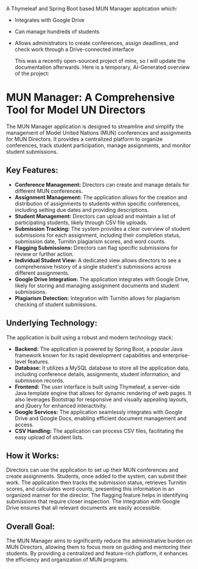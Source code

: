 A Thymeleaf and Spring Boot based MUN Manager application which:
- Integrates with Google Drive
- Can manage hundreds of students
- Allows administrators to create conferences, assign deadlines, and check work through a Drive-connected interface

  This was a recently open-sourced project of mine, so I will update the documentation afterwards. Here is a temporary, AI-Generated overview of the project:
# MUN Manager: A Comprehensive Tool for Model UN Directors

The MUN Manager application is designed to streamline and simplify the management of Model United Nations (MUN) conferences and assignments for MUN Directors. It provides a centralized platform to organize conferences, track student participation, manage assignments, and monitor student submissions.

## Key Features:

*   **Conference Management:** Directors can create and manage details for different MUN conferences.
*   **Assignment Management:** The application allows for the creation and distribution of assignments to students within specific conferences, including setting due dates and providing descriptions.
*   **Student Management:** Directors can upload and maintain a list of participating students, likely through CSV file uploads.
*   **Submission Tracking:** The system provides a clear overview of student submissions for each assignment, including their completion status, submission date, Turnitin plagiarism scores, and word counts.
*   **Flagging Submissions:** Directors can flag specific submissions for review or further action.
*   **Individual Student View:** A dedicated view allows directors to see a comprehensive history of a single student's submissions across different assignments.
*   **Google Drive Integration:** The application integrates with Google Drive, likely for storing and managing assignment documents and student submissions.
*   **Plagiarism Detection:** Integration with Turnitin allows for plagiarism checking of student submissions.

## Underlying Technology:

The application is built using a robust and modern technology stack:

*   **Backend:** The application is powered by Spring Boot, a popular Java framework known for its rapid development capabilities and enterprise-level features.
*   **Database:** It utilizes a MySQL database to store all the application data, including conference details, assignments, student information, and submission records.
*   **Frontend:** The user interface is built using Thymeleaf, a server-side Java template engine that allows for dynamic rendering of web pages. It also leverages Bootstrap for responsive and visually appealing layouts, and jQuery for enhanced interactivity.
*   **Google Services:** The application seamlessly integrates with Google Drive and Google Docs, enabling efficient document management and access.
*  **CSV Handling:** The application can process CSV files, facilitating the easy upload of student lists.

## How it Works:

Directors can use the application to set up their MUN conferences and create assignments. Students, once added to the system, can submit their work. The application then tracks the submission status, retrieves Turnitin scores, and calculates word counts, presenting this information in an organized manner for the director. The flagging feature helps in identifying submissions that require closer inspection. The integration with Google Drive ensures that all relevant documents are easily accessible.

## Overall Goal:

The MUN Manager aims to significantly reduce the administrative burden on MUN Directors, allowing them to focus more on guiding and mentoring their students. By providing a centralized and feature-rich platform, it enhances the efficiency and organization of MUN programs.
